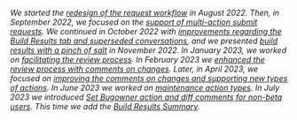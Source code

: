 _We started the [redesign of the request workflow](/2022/08/15/request-workflow-redesign) in August 2022.
Then, in September 2022, we focused on the [support of multi-action submit requests](/2022/09/14/request-workflow-redesign-round-two).
We continued in October 2022 with [improvements regarding the Build Results tab and superseded conversations](/2022/10/24/request-workflow-redesign), and
we presented [build results with a pinch of salt](/2022/11/28/request-workflow-redesign) in November 2022.
In January 2023, we worked on [facilitating the review process](/2023/01/25/request-workflow-redesign).
In February 2023 we [enhanced the review process with comments on changes](/2023/03/07/request-workflow-redesign).
Later, in April 2023, we focused on [improving the comments on changes and supporting new types of actions](/2023/04/04/request-workflow-redesign).
In June 2023 we worked on [maintenance action types](/2023/06/01/request-workflow-redesign).
In July 2023 we introduced [Set Bugowner action and diff comments for non-beta users](/2023/07/11/request-workflow-redesign).
This time we add the [Build Results Summary](/2023/09/08/request-workflow-redesign)._

